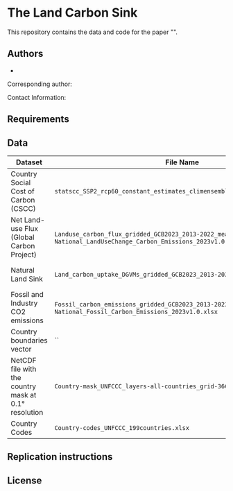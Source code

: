 # The Land Carbon Sink

This repository contains the data and code for the paper "".
<!-- The paper is published in [journal] and is available [here](link). -->

## Authors

-

Corresponding author:

Contact Information:

## Requirements

<!-- The code is written in Python 3.11.2 The required packages are listed in `requirements.txt`. -->

## Data

| Dataset | File Name | Source |
|---------|-----------|--------|
| Country Social Cost of Carbon (CSCC) | `statscc_SSP2_rcp60_constant_estimates_climensemble_hmqrs_lineartrend.csv`   | Obtained from Tony Harding                                             |
| Net Land-use Flux (Global Carbon Project) | `Landuse_carbon_flux_gridded_GCB2023_2013-2022_mean.nc`,  `National_LandUseChange_Carbon_Emissions_2023v1.0.xlsx` | [Global Carbon Project](https://globalcarbonbudgetdata.org/latest-data.html) | 
| Natural Land Sink| `Land_carbon_uptake_DGVMs_gridded_GCB2023_2013-2022_mean.nc` | [Global Carbon Project](https://globalcarbonbudgetdata.org/latest-data.html) |
| Fossil and Industry CO2 emissions | `Fossil_carbon_emissions_gridded_GCB2023_2013-2022_mean.nc`, `National_Fossil_Carbon_Emissions_2023v1.0.xlsx`| [Global Carbon Project](https://globalcarbonbudgetdata.org/latest-data.html) |
|Country boundaries vector| ``| |
| NetCDF file with the country mask at 0.1° resolution | `Country-mask_UNFCCC_layers-all-countries_grid-3600x1800.nc`   |[LRZ](https://syncandshare.lrz.de/getlink/fiSEJR4u5put8Ur7v14BCL/2024_10_country_mask)                                           |
| Country Codes  | `Country-codes_UNFCCC_199countries.xlsx`   |[LRZ](https://syncandshare.lrz.de/getlink/fiSEJR4u5put8Ur7v14BCL/2024_10_country_mask)                                           |


## Replication instructions


## License

<!-- This project is licensed under the MIT License - see the [LICENSE.md](LICENSE.md) file for details. -->

